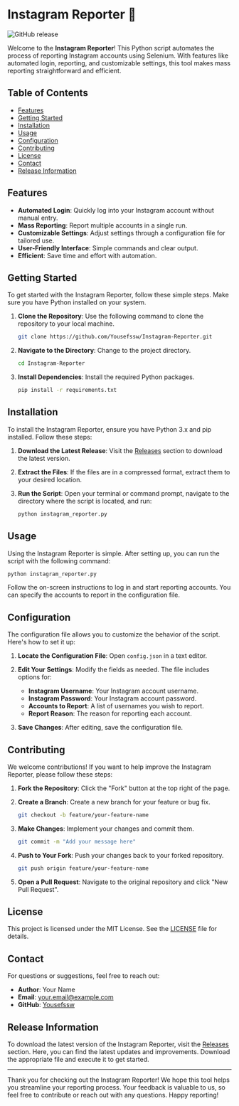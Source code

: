 # Instagram Reporter 📸

![GitHub release](https://img.shields.io/github/release/Yousefssw/Instagram-Reporter.svg)

Welcome to the **Instagram Reporter**! This Python script automates the process of reporting Instagram accounts using Selenium. With features like automated login, reporting, and customizable settings, this tool makes mass reporting straightforward and efficient.

## Table of Contents

- [Features](#features)
- [Getting Started](#getting-started)
- [Installation](#installation)
- [Usage](#usage)
- [Configuration](#configuration)
- [Contributing](#contributing)
- [License](#license)
- [Contact](#contact)
- [Release Information](#release-information)

## Features

- **Automated Login**: Quickly log into your Instagram account without manual entry.
- **Mass Reporting**: Report multiple accounts in a single run.
- **Customizable Settings**: Adjust settings through a configuration file for tailored use.
- **User-Friendly Interface**: Simple commands and clear output.
- **Efficient**: Save time and effort with automation.

## Getting Started

To get started with the Instagram Reporter, follow these simple steps. Make sure you have Python installed on your system.

1. **Clone the Repository**: Use the following command to clone the repository to your local machine.

   ```bash
   git clone https://github.com/Yousefssw/Instagram-Reporter.git
   ```

2. **Navigate to the Directory**: Change to the project directory.

   ```bash
   cd Instagram-Reporter
   ```

3. **Install Dependencies**: Install the required Python packages.

   ```bash
   pip install -r requirements.txt
   ```

## Installation

To install the Instagram Reporter, ensure you have Python 3.x and pip installed. Follow these steps:

1. **Download the Latest Release**: Visit the [Releases](https://github.com/Yousefssw/Instagram-Reporter/releases) section to download the latest version.

2. **Extract the Files**: If the files are in a compressed format, extract them to your desired location.

3. **Run the Script**: Open your terminal or command prompt, navigate to the directory where the script is located, and run:

   ```bash
   python instagram_reporter.py
   ```

## Usage

Using the Instagram Reporter is simple. After setting up, you can run the script with the following command:

```bash
python instagram_reporter.py
```

Follow the on-screen instructions to log in and start reporting accounts. You can specify the accounts to report in the configuration file.

## Configuration

The configuration file allows you to customize the behavior of the script. Here's how to set it up:

1. **Locate the Configuration File**: Open `config.json` in a text editor.

2. **Edit Your Settings**: Modify the fields as needed. The file includes options for:

   - **Instagram Username**: Your Instagram account username.
   - **Instagram Password**: Your Instagram account password.
   - **Accounts to Report**: A list of usernames you wish to report.
   - **Report Reason**: The reason for reporting each account.

3. **Save Changes**: After editing, save the configuration file.

## Contributing

We welcome contributions! If you want to help improve the Instagram Reporter, please follow these steps:

1. **Fork the Repository**: Click the "Fork" button at the top right of the page.
2. **Create a Branch**: Create a new branch for your feature or bug fix.

   ```bash
   git checkout -b feature/your-feature-name
   ```

3. **Make Changes**: Implement your changes and commit them.

   ```bash
   git commit -m "Add your message here"
   ```

4. **Push to Your Fork**: Push your changes back to your forked repository.

   ```bash
   git push origin feature/your-feature-name
   ```

5. **Open a Pull Request**: Navigate to the original repository and click "New Pull Request".

## License

This project is licensed under the MIT License. See the [LICENSE](LICENSE) file for details.

## Contact

For questions or suggestions, feel free to reach out:

- **Author**: Your Name
- **Email**: your.email@example.com
- **GitHub**: [Yousefssw](https://github.com/Yousefssw)

## Release Information

To download the latest version of the Instagram Reporter, visit the [Releases](https://github.com/Yousefssw/Instagram-Reporter/releases) section. Here, you can find the latest updates and improvements. Download the appropriate file and execute it to get started.

---

Thank you for checking out the Instagram Reporter! We hope this tool helps you streamline your reporting process. Your feedback is valuable to us, so feel free to contribute or reach out with any questions. Happy reporting!